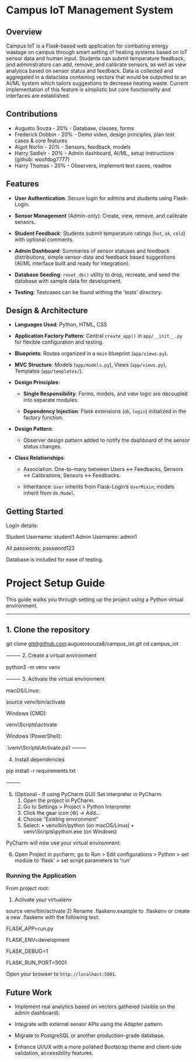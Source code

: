 # **Campus IoT Management System**

## **Overview**

Campus IoT is a Flask-based web application for combating energy wastage on campus through smart setting of heating systems based on  IoT sensor data and human input. Students can submit temperature feedback, and administrators can add, remove, and calibrate sensors, as well as view analytics based on sensor status and feedback. Data is collected and aggregated in a dataclass containing vectors that would be outputted to an AI/ML system which tailors suggestions to decrease heating waste. Current implementation of this feature is simplistic but core functionality and interfaces are established.

## **Contributions**
- Augusto Souza - 20% - Database, classes, forms
- Frederick Dobbin - 20% - Demo video, design principles, plan test cases & core features
- Algot Norlin - 20% - Sensors, feedback, models
- Harry Sadleir - 20% - Admin dashboard, AI/ML, setup instructions (github: woofdog7777)
- Harry Thomas - 20% - Observers, implement test cases, readme


## **Features**

- **User Authentication**: Secure login for admins and students using Flask-Login.

- **Sensor Management** (Admin-only): Create, view, remove, and calibrate sensors.

- **Student Feedback**: Students submit temperature ratings (`hot`, `ok`, `cold`) with optional comments.

- **Admin Dashboard**: Summaries of sensor statuses and feedback distributions, simple sensor-data and feedback based suggestions (AI/ML interface built and ready for integration).

- **Database Seeding**: `reset_db()` utility to drop, recreate, and seed the database with sample data for development.

- **Testing**: Testcases can be found withing the 'tests' directory.

## **Design & Architecture**
- **Languages Used**: Python, HTML, CSS

- **Application Factory Pattern**: Central `create_app()` in `app/__init__.py` for flexible configuration and testing.

- **Blueprints**: Routes organized in a `main` blueprint (`app/views.py`).

- **MVC Structure**: Models (`app/models.py`), Views (`app/views.py`), Templates (`app/templates/`).

- **Design Principles**:

  - **Single Responsibility**: Forms, models, and view logic are decoupled into separate modules.

  - **Dependency Injection**: Flask extensions (`db`, `login`) initialized in the factory function.

- **Design Pattern**:

  - Observer design pattern added to notify the dashboard of the sensor status changes.

- **Class Relationships**:

  - Association: One-to-many between Users ↔ Feedbacks, Sensors ↔ Calibrations, Sensors ↔ Feedbacks.

  - Inheritance: `User` inherits from Flask-Login’s `UserMixin`; models inherit from `db.Model`.


## **Getting Started**

Login details:

Student Username: student1
Admin Username: admin1

All passwords: password123

Database is included for ease of testing.

# Project Setup Guide

This guide walks you through setting up the project using a Python virtual environment.

---
## 1. Clone the repository


git clone git@github.com:augustosouza8/campus_iot.git
cd campus_iot

⸻
2. Create a virtual environment

python3 -m venv venv

⸻
3. Activate the virtual environment

macOS/Linux:

source venv/bin/activate

Windows (CMD):

venv\Scripts\activate

Windows (PowerShell):

.\venv\Scripts\Activate.ps1
⸻

4. Install dependencies

pip install -r requirements.txt



⸻

5. (Optional - If using PyCharm GUI) Set interpreter in PyCharm
	1.	Open the project in PyCharm.
	2.	Go to Settings > Project > Python Interpreter
	3.	Click the gear icon (⚙️) → Add…
	4.	Choose “Existing environment”
	5.	Select:
	•	venv/bin/python (on macOS/Linux)
	•	venv\Scripts\python.exe (on Windows)

PyCharm will now use your virtual environment.

6. Open Project in pycharm, go to Run > Edit configurations > Python > set module to 'flask' > set script parameters to 'run'


### **Running the Application**

From project root:
1) Activate your virtualenv

source venv/bin/activate
2) Rename .flaskenv.example to .flaskenv or create a new .flaskenv with the following text:

FLASK_APP=run.py

FLASK_ENV=development

FLASK_DEBUG=1

FLASK_RUN_PORT=5001

Open your browser to `http://localhost:5001`.





## **Future Work**

- Implement real analytics based on vectors gathered (visible on the admin dashboard).

- Integrate with external sensor APIs using the Adapter pattern.

- Migrate to PostgreSQL or another production-grade database.

- Enhance UI/UX with a more polished Bootstrap theme and client-side validation, accessibility features.

